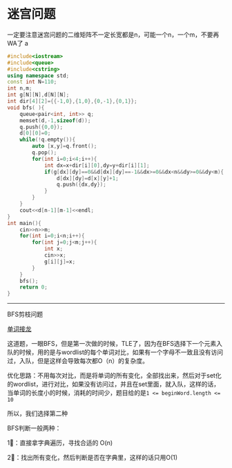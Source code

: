 # 迷宫问题

一定要注意迷宫问题的二维矩阵不一定长宽都是n，可能一个n，一个m，不要再WA了
a
```c++
#include<iostream>
#include<queue>
#include<cstring>
using namespace std;
const int N=110;
int n,m;
int g[N][N],d[N][N];
int dir[4][2]={{-1,0},{1,0},{0,-1},{0,1}};
void bfs( ){
    queue<pair<int, int>> q;
    memset(d,-1,sizeof(d));
    q.push({0,0});
    d[0][0]=0;
    while(!q.empty()){
        auto [x,y]=q.front();
        q.pop();
        for(int i=0;i<4;i++){
            int dx=x+dir[i][0],dy=y+dir[i][1];
            if(g[dx][dy]==0&&d[dx][dy]==-1&&dx>=0&&dx<n&&dy>=0&&dy<m){
                d[dx][dy]=d[x][y]+1;
                q.push({dx,dy});
            }
        }
    }
    cout<<d[n-1][m-1]<<endl;
}
int main(){
    cin>>n>>m;
    for(int i=0;i<n;i++){
        for(int j=0;j<m;j++){
            int x;
            cin>>x;
            g[i][j]=x;
        }
    }
    bfs();
    return 0;
}
```

****

BFS剪枝问题

[单词接龙](https://leetcode-cn.com/problems/word-ladder/)

这道题，一眼BFS，但是第一次做的时候，TLE了，因为在BFS选择下一个元素入队的时候，用的是与wordlist的每个单词对比，如果有一个字母不一致且没有访问过，入队，但是这样会导致每次都O（n）的复杂度。

优化思路：不用每次对比，而是将单词的所有变化，全部找出来，然后对于set化的wordlist，进行对比，如果没有访问过，并且在set里面，就入队，这样的话，当单词的长度小的时候，消耗的时间少，题目给的是`1 <= beginWord.length <= 10`

所以，我们选择第二种

BFS判断一般两种：

1⃣️：直接拿字典遍历，寻找合适的  O(n)

2⃣️：找出所有变化，然后判断是否在字典里，这样的话只用O(1)